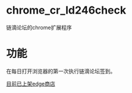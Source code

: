 # chrome_cr_ld246check
链滴论坛的chrome扩展程序

# 功能
在每日打开浏览器的第一次执行链滴论坛签到。

[目前已上架edge商店](https://microsoftedge.microsoft.com/addons/detail/%E9%93%BE%E6%BB%B4%E7%AD%BE%E5%88%B0/ndlfgmnhphfifphgnapemcgpobcomica?hl=zh-CN)

